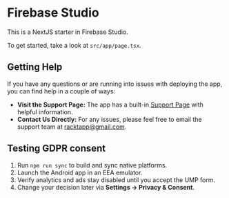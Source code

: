 # Firebase Studio

This is a NextJS starter in Firebase Studio.

To get started, take a look at `src/app/page.tsx`.

## Getting Help

If you have any questions or are running into issues with deploying the app, you can find help in a couple of ways:

*   **Visit the Support Page:** The app has a built-in [Support Page](/legal/support) with helpful information.
*   **Contact Us Directly:** For any issues, please feel free to email the support team at [racktapp@gmail.com](mailto:racktapp@gmail.com).

## Testing GDPR consent

1. Run `npm run sync` to build and sync native platforms.
2. Launch the Android app in an EEA emulator.
3. Verify analytics and ads stay disabled until you accept the UMP form.
4. Change your decision later via **Settings → Privacy & Consent**.